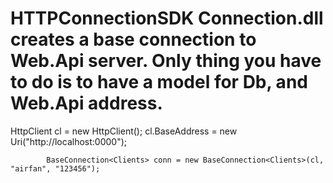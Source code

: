# HTTPConnectionSDK Connection.dll creates a base connection to Web.Api server.  Only thing you have to do is to have a model for Db, and Web.Api address. 
 HttpClient cl = new HttpClient();
            cl.BaseAddress = new Uri("http://localhost:0000");
           
            BaseConnection<Clients> conn = new BaseConnection<Clients>(cl, "airfan", "123456");
